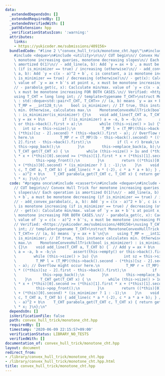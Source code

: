 ```yaml
---
data:
  _extendedDependsOn: []
  _extendedRequiredBy: []
  _extendedVerifiedWith: []
  _pathExtension: hpp
  _verificationStatusIcon: ':warning:'
  attributes:
    links:
    - https://yukicoder.me/submissions/409156>
  bundledCode: "#line 2 \"convex_hull_trick/monotone_cht.hpp\"\n#include <cassert>\n\
    #include <deque>\n#include <utility>\n\n// CUT begin\n// Convex Hull Trick for\
    \ monotone increasing queries, monotone decreasing slopes\n// Each operation is\
    \ amortized O(1)\n// - add_line(a, b): Add `y = ax + b`, a must be monotone decreasing\
    \ (if is_minimizer == true) / increasing (otherwise)\n// - add_convex_parabola(c,\
    \ a, b): Add `y = c(x - a)^2 + b`, c is constant, a is monotone increasing (if\
    \ is_minimizer == true) / decreasing (otherwise)\n// - get(x): Calculate min/max.\
    \ value of `y = ax + b`'s at point x, x must be monotone increasing FOR BOTH CASES.\n\
    // - parabola_get(c, x): Caclculate min/max. value of `y = c(x - a)^2 + b`'s,\
    \ x must be monotone increasing FOR BOTH CASES.\n// Verified: <https://yukicoder.me/submissions/409156>\n\
    using T_CHT = long long int; // template<typename T_CHT>\nstruct MonotoneConvexHullTrick\
    \ : std::deque<std::pair<T_CHT, T_CHT>> // (a, b) means `y = ax + b`\n{\n    using\
    \ T_MP = __int128_t;\n    bool is_minimizer; // If true, this instance calculates\
    \ min. Otherwise, calculates max.\n    MonotoneConvexHullTrick(bool is_minimizer)\
    \ : is_minimizer(is_minimizer) {}\n    void add_line(T_CHT a, T_CHT b) {  // Add\
    \ y = ax + b\n        if (!is_minimizer) a = -a, b = -b;\n        assert(this->empty()\
    \ or this->back().first > a);\n        while (this->size() > 1u) {\n         \
    \   int sz = this->size();\n            T_MP l = (T_MP)(this->back().second -\
    \ (*this)[sz - 2].second) * (this->back().first - a); // Overflow might occur\
    \ here.\n            T_MP r = (T_MP)(b - this->back().second) * ((*this)[sz -\
    \ 2].first - this->back().first);\n            if (l < r) break;\n           \
    \ this->pop_back();\n        }\n        this->emplace_back(a, b);\n    }\n   \
    \ T_CHT get(T_CHT x) { \n        while (this->size() > 1u and (*this)[0].first\
    \ * x + (*this)[0].second >= (*this)[1].first * x + (*this)[1].second) {\n   \
    \         this->pop_front();\n        }\n        return ((*this)[0].first * x\
    \ + (*this)[0].second) * (is_minimizer ? 1 : -1);\n    }\n    void add_convex_parabola(T_CHT\
    \ c, T_CHT a, T_CHT b) { add_line(c * a * (-2), c * a * a + b); } // Add y = c(x\
    \ - a)^2 + b\n    T_CHT parabola_get(T_CHT c, T_CHT x) { return get(x) + c * x\
    \ * x; }\n};\n"
  code: "#pragma once\n#include <cassert>\n#include <deque>\n#include <utility>\n\n\
    // CUT begin\n// Convex Hull Trick for monotone increasing queries, monotone decreasing\
    \ slopes\n// Each operation is amortized O(1)\n// - add_line(a, b): Add `y = ax\
    \ + b`, a must be monotone decreasing (if is_minimizer == true) / increasing (otherwise)\n\
    // - add_convex_parabola(c, a, b): Add `y = c(x - a)^2 + b`, c is constant, a\
    \ is monotone increasing (if is_minimizer == true) / decreasing (otherwise)\n\
    // - get(x): Calculate min/max. value of `y = ax + b`'s at point x, x must be\
    \ monotone increasing FOR BOTH CASES.\n// - parabola_get(c, x): Caclculate min/max.\
    \ value of `y = c(x - a)^2 + b`'s, x must be monotone increasing FOR BOTH CASES.\n\
    // Verified: <https://yukicoder.me/submissions/409156>\nusing T_CHT = long long\
    \ int; // template<typename T_CHT>\nstruct MonotoneConvexHullTrick : std::deque<std::pair<T_CHT,\
    \ T_CHT>> // (a, b) means `y = ax + b`\n{\n    using T_MP = __int128_t;\n    bool\
    \ is_minimizer; // If true, this instance calculates min. Otherwise, calculates\
    \ max.\n    MonotoneConvexHullTrick(bool is_minimizer) : is_minimizer(is_minimizer)\
    \ {}\n    void add_line(T_CHT a, T_CHT b) {  // Add y = ax + b\n        if (!is_minimizer)\
    \ a = -a, b = -b;\n        assert(this->empty() or this->back().first > a);\n\
    \        while (this->size() > 1u) {\n            int sz = this->size();\n   \
    \         T_MP l = (T_MP)(this->back().second - (*this)[sz - 2].second) * (this->back().first\
    \ - a); // Overflow might occur here.\n            T_MP r = (T_MP)(b - this->back().second)\
    \ * ((*this)[sz - 2].first - this->back().first);\n            if (l < r) break;\n\
    \            this->pop_back();\n        }\n        this->emplace_back(a, b);\n\
    \    }\n    T_CHT get(T_CHT x) { \n        while (this->size() > 1u and (*this)[0].first\
    \ * x + (*this)[0].second >= (*this)[1].first * x + (*this)[1].second) {\n   \
    \         this->pop_front();\n        }\n        return ((*this)[0].first * x\
    \ + (*this)[0].second) * (is_minimizer ? 1 : -1);\n    }\n    void add_convex_parabola(T_CHT\
    \ c, T_CHT a, T_CHT b) { add_line(c * a * (-2), c * a * a + b); } // Add y = c(x\
    \ - a)^2 + b\n    T_CHT parabola_get(T_CHT c, T_CHT x) { return get(x) + c * x\
    \ * x; }\n};\n"
  dependsOn: []
  isVerificationFile: false
  path: convex_hull_trick/monotone_cht.hpp
  requiredBy: []
  timestamp: '2020-06-09 22:15:57+09:00'
  verificationStatus: LIBRARY_NO_TESTS
  verifiedWith: []
documentation_of: convex_hull_trick/monotone_cht.hpp
layout: document
redirect_from:
- /library/convex_hull_trick/monotone_cht.hpp
- /library/convex_hull_trick/monotone_cht.hpp.html
title: convex_hull_trick/monotone_cht.hpp
---
```

